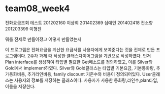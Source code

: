 # team08_week4
전화요금조회 테스트 
201202160 이상희
201402369 심예인
201402418 전소향
201203399 이형진

뭐를 전제로 만들어졌고 어떻게 만들었는지

이 프로그램은 전화요금을 계산한 요금서를 사용자에게 보여준다는 것을 전제로 만든 프로그램이다. 2주차 과제 때 작성한 클래스다이어그램을 기반으로 작성하였다.
 먼저 Plan interface를 생성하여 타입별 필요한 Get메소드를 정의하였고, 이를 Silver와 Gold에서 implement하였다. Silver와 Gold클래스는 타입별 기본요금, 기본통화량, 추가통화비용, 추가라인비용, family discount 기준수와 비용이 정의되어있다.
 User클래스는 사용자의 정보를 저장하는 클래스이다. 사용자가 사용한 통화량,라인수,plan타입,이름을 저장한다. 